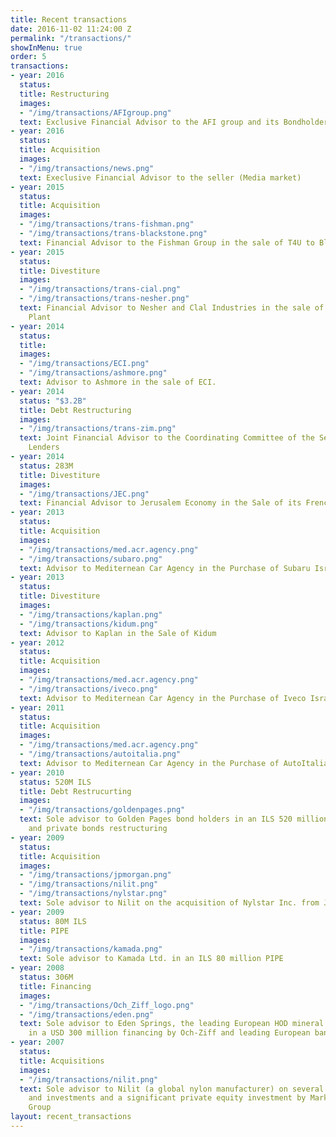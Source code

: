 ```yaml
---
title: Recent transactions
date: 2016-11-02 11:24:00 Z
permalink: "/transactions/"
showInMenu: true
order: 5
transactions:
- year: 2016
  status: 
  title: Restructuring
  images:
  - "/img/transactions/AFIgroup.png"
  text: Exclusive Financial Advisor to the AFI group and its Bondholders
- year: 2016
  status: 
  title: Acquisition
  images:
  - "/img/transactions/news.png"
  text: Execlusive Financial Advisor to the seller (Media market)
- year: 2015
  status: 
  title: Acquisition
  images:
  - "/img/transactions/trans-fishman.png"
  - "/img/transactions/trans-blackstone.png"
  text: Financial Advisor to the Fishman Group in the sale of T4U to Blackstone
- year: 2015
  status: 
  title: Divestiture
  images:
  - "/img/transactions/trans-cial.png"
  - "/img/transactions/trans-nesher.png"
  text: Financial Advisor to Nesher and Clal Industries in the sale of Har-Tuv Cement
    Plant
- year: 2014
  status: 
  title: 
  images:
  - "/img/transactions/ECI.png"
  - "/img/transactions/ashmore.png"
  text: Advisor to Ashmore in the sale of ECI.
- year: 2014
  status: "$3.2B"
  title: Debt Restructuring
  images:
  - "/img/transactions/trans-zim.png"
  text: Joint Financial Advisor to the Coordinating Committee of the Secured Vessel
    Lenders
- year: 2014
  status: 283M
  title: Divestiture
  images:
  - "/img/transactions/JEC.png"
  text: Financial Advisor to Jerusalem Economy in the Sale of its French Subsidiary
- year: 2013
  status: 
  title: Acquisition
  images:
  - "/img/transactions/med.acr.agency.png"
  - "/img/transactions/subaro.png"
  text: Advisor to Mediternean Car Agency in the Purchase of Subaru Israeli Business
- year: 2013
  status: 
  title: Divestiture
  images:
  - "/img/transactions/kaplan.png"
  - "/img/transactions/kidum.png"
  text: Advisor to Kaplan in the Sale of Kidum
- year: 2012
  status: 
  title: Acquisition
  images:
  - "/img/transactions/med.acr.agency.png"
  - "/img/transactions/iveco.png"
  text: Advisor to Mediternean Car Agency in the Purchase of Iveco Israeli Business
- year: 2011
  status: 
  title: Acquisition
  images:
  - "/img/transactions/med.acr.agency.png"
  - "/img/transactions/autoitalia.png"
  text: Advisor to Mediternean Car Agency in the Purchase of AutoItalia Group (Romania)
- year: 2010
  status: 520M ILS
  title: Debt Restrucurting
  images:
  - "/img/transactions/goldenpages.png"
  text: Sole advisor to Golden Pages bond holders in an ILS 520 million bank debt
    and private bonds restructuring
- year: 2009
  status: 
  title: Acquisition
  images:
  - "/img/transactions/jpmorgan.png"
  - "/img/transactions/nilit.png"
  - "/img/transactions/nylstar.png"
  text: Sole advisor to Nilit on the acquisition of Nylstar Inc. from J.P.Morgan
- year: 2009
  status: 80M ILS
  title: PIPE
  images:
  - "/img/transactions/kamada.png"
  text: Sole advisor to Kamada Ltd. in an ILS 80 million PIPE
- year: 2008
  status: 306M
  title: Financing
  images:
  - "/img/transactions/Och_Ziff_logo.png"
  - "/img/transactions/eden.png"
  text: Sole advisor to Eden Springs, the leading European HOD mineral water company
    in a USD 300 million financing by Och-Ziff and leading European banks
- year: 2007
  status: 
  title: Acquisitions
  images:
  - "/img/transactions/nilit.png"
  text: Sole advisor to Nilit (a global nylon manufacturer) on several major acquisitions
    and investments and a significant private equity investment by Markstone Capital
    Group
layout: recent_transactions
---
```


